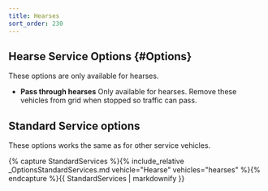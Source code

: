 ```yaml
---
title: Hearses
sort_order: 230
---
```

## Hearse Service Options {#Options}

These options are only available for hearses.

- **Pass through hearses**
  Only available for hearses. Remove these vehicles from grid when stopped so traffic can pass.

## Standard Service options

These options works the same as for other service vehicles.

{% capture StandardServices %}{% include_relative _OptionsStandardServices.md vehicle="Hearse" vehicles="hearses" %}{% endcapture %}{{ StandardServices | markdownify }}